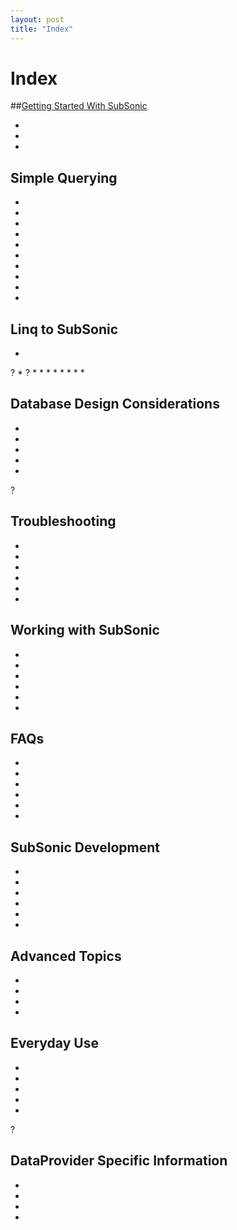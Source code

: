 ```yaml
---
layout: post
title: "Index"
---
```


# Index

##[Getting Started With SubSonic]()

 *
 *
 *
  

<h2>Simple Querying</h2>

 *
 *
 *
 *
 *
 *
 *
 *
 *
 *
  

<h2>Linq to SubSonic</h2>

 *
? *
? *
 *
 *
 *
 *
 *
 *
 *
  

<h2>Database Design Considerations</h2>

 *
 *
 *
 *
 *
?  

<h2>Troubleshooting</h2>

 *
 *
 *
 *
 *
 *
  

<h2>Working with SubSonic</h2>

 *
 *
 *
 *
 *
 *
  

<h2>FAQs</h2>

 *
 *
 *
 *
 *
 *
  

<h2>SubSonic Development</h2>

 *
 *
 *
 *
 *
 *
  

<h2>Advanced Topics</h2>

 *
 *
 *
 *
  

<h2>Everyday Use</h2>

 *
 *
 *
 *
 *
?  

<h2>DataProvider Specific Information</h2>

 *
 *
 *
 *

